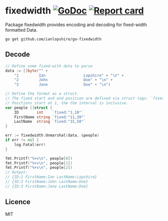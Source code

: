 # fixedwidth [![GoDoc](https://godoc.org/github.com/ianlopshire/go-fixedwidth?status.svg)](http://godoc.org/github.com/ianlopshire/go-fixedwidth) [![Report card](https://goreportcard.com/badge/github.com/ianlopshire/go-fixedwidth)](https://goreportcard.com/report/github.com/ianlopshire/go-fixedwidth)

Package fixedwidth provides encoding and decoding for fixed-width formatted Data.

`go get github.com/ianlopshire/go-fixedwidth`

## Decode
```go
// Define some fixed-with data to parse
data := []byte("" +
    "1         Ian                 Lopshire" + "\n" +
    "2         John                Doe" + "\n" +
    "3         Jane                Doe" + "\n")

// Define the format as a struct.
// The fixed start and end position are defined via struct tags: `fixed:"{startPos},{endPos}"`.
// Positions start at 1, the the interval is inclusive.
var people []struct {
    ID        int    `fixed:"1,10"`
    FirstName string `fixed:"11,30"`
    LastName  string `fixed:"31,50"`
}

err := fixedwidth.Unmarshal(data, &people)
if err != nil {
    log.Fatal(err)
}

fmt.Printf("%+v\n", people[0])
fmt.Printf("%+v\n", people[1])
fmt.Printf("%+v\n", people[2])
// Output:
// {ID:1 FirstName:Ian LastName:Lopshire}
// {ID:2 FirstName:John LastName:Doe}
// {ID:3 FirstName:Jane LastName:Doe}
```

## Licence
MIT